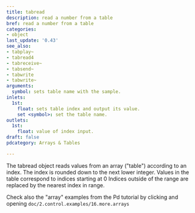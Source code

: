 ```yaml
---
title: tabread
description: read a number from a table
bref: read a number from a table
categories:
- object
last_update: '0.43'
see_also:
- tabplay~
- tabread4
- tabreceive~
- tabsend~
- tabwrite
- tabwrite~
arguments:
  symbol: sets table name with the sample.
inlets:
  1st:
    float: sets table index and output its value.
    set <symbol>: set the table name.
outlets:
  1st:
    float: value of index input.
draft: false
pdcategory: Arrays & Tables

---
```

The tabread object reads values from an array ("table") according to an index. The index is rounded down to the next lower integer. Values in the table correspond to indices starting at 0 Indices outside of the range are replaced by the nearest index in range.

Check also the "array" examples from the Pd tutorial by clicking and opening `doc/2.control.examples/16.more.arrays`
